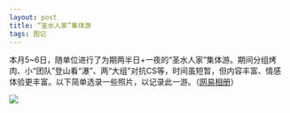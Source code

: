 ```yaml
---
layout: post
title: “圣水人家”集体游
tags: 图记 
---
```


本月5~6日，随单位进行了为期两半日+一夜的“圣水人家”集体游。期间分组烤肉、小“团队”登山看“瀑”、两“大组”对抗CS等，时间虽短暂，但内容丰富、情感体验更丰富。以下简单选录一些照片，以记录此一游。（[网易相册](http://photo.163.com/cpxxpc/#m=1&aid=258833623&p=1)） 

![](http://ohfv138uq.bkt.clouddn.com/shengshui.jpg-700)

